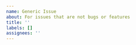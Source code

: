 ```yaml
---
name: Generic Issue
about: For issues that are not bugs or features
title: ''
labels: []
assignees: ''
---
```


<!--
If your issue is a bug, open a Bug Report instead.
If your issue is a feature request, open a Feature Request instead.

Otherwise, describe the issue below.
-->